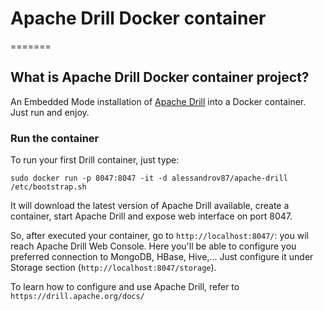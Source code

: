 # Apache Drill Docker container
=======

## What is Apache Drill Docker container project?
An Embedded Mode installation of [Apache Drill](https://drill.apache.org/) into a Docker container. Just run and enjoy.

### Run the container 

To run your first Drill container, just type:

`sudo docker run -p 8047:8047 -it -d alessandrov87/apache-drill /etc/bootstrap.sh`

It will download the latest version of Apache Drill available, create a container, start Apache Drill and expose web interface on port 8047.

So, after executed your container, go to `http://localhost:8047/`: you wil reach Apache Drill Web Console.
Here you'll be able to configure you preferred connection to MongoDB, HBase, Hive,... Just configure it under Storage section (`http://localhost:8047/storage`).

To learn how to configure and use Apache Drill, refer to `https://drill.apache.org/docs/`
